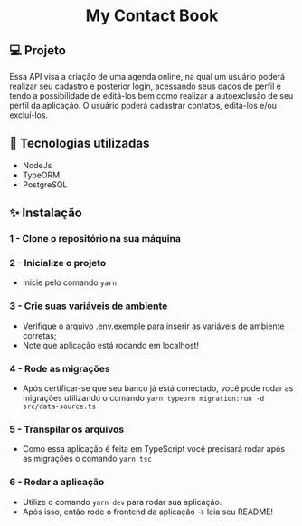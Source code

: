 <h1 align="center"> My Contact Book </h1>

## 💻 Projeto

Essa API visa a criação de uma agenda online, na qual um usuário poderá realizar seu cadastro e posterior login, acessando seus dados de perfil e tendo a possibilidade de editá-los bem como realizar a autoexclusão de seu perfil da aplicação.
O usuário poderá cadastrar contatos, editá-los e/ou excluí-los.

## 🔨 Tecnologias utilizadas

- NodeJs
- TypeORM
- PostgreSQL

## ✨ Instalação

### 1 - Clone o repositório na sua máquina

### 2 - Inicialize o projeto

- Inicie pelo comando `yarn`

### 3 - Crie suas variáveis de ambiente

- Verifique o arquivo .env.exemple para inserir as variáveis de ambiente corretas;
- Note que aplicação está rodando em localhost!

### 4 - Rode as migrações

- Após certificar-se que seu banco já está conectado, você pode rodar as migrações utilizando o comando `yarn typeorm migration:run -d src/data-source.ts`

### 5 - Transpilar os arquivos

- Como essa aplicação é feita em TypeScript você precisará rodar após as migrações o comando `yarn tsc`

### 6 - Rodar a aplicação

- Utilize o comando `yarn dev` para rodar sua aplicação.
- Após isso, então rode o frontend da aplicação -> leia seu README!
